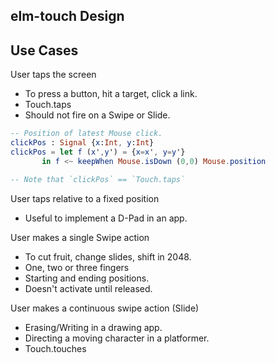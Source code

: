 elm-touch Design
----------------

## Use Cases

User taps the screen
- To press a button, hit a target, click a link.
- Touch.taps
- Should not fire on a Swipe or Slide.
```elm
-- Position of latest Mouse click.
clickPos : Signal {x:Int, y:Int}
clickPos = let f (x',y') = {x=x', y=y'}
	   in f <~ keepWhen Mouse.isDown (0,0) Mouse.position

-- Note that `clickPos` == `Touch.taps`
```

User taps relative to a fixed position
- Useful to implement a D-Pad in an app.

User makes a single Swipe action
- To cut fruit, change slides, shift in 2048.
- One, two or three fingers
- Starting and ending positions.
- Doesn't activate until released.

User makes a continuous swipe action (Slide)
- Erasing/Writing in a drawing app.
- Directing a moving character in a platformer.
- Touch.touches
